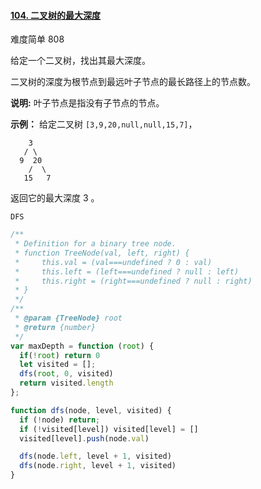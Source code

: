 #### [104. 二叉树的最大深度](https://leetcode-cn.com/problems/maximum-depth-of-binary-tree/)

难度简单 808

给定一个二叉树，找出其最大深度。

二叉树的深度为根节点到最远叶子节点的最长路径上的节点数。

**说明:** 叶子节点是指没有子节点的节点。

**示例：**
给定二叉树 `[3,9,20,null,null,15,7]`，

```
    3
   / \
  9  20
    /  \
   15   7
```

返回它的最大深度 3 。

`DFS`
```js
/**
 * Definition for a binary tree node.
 * function TreeNode(val, left, right) {
 *     this.val = (val===undefined ? 0 : val)
 *     this.left = (left===undefined ? null : left)
 *     this.right = (right===undefined ? null : right)
 * }
 */
/**
 * @param {TreeNode} root
 * @return {number}
 */
var maxDepth = function (root) {
  if(!root) return 0
  let visited = [];
  dfs(root, 0, visited)
  return visited.length
};

function dfs(node, level, visited) {
  if (!node) return;
  if (!visited[level]) visited[level] = []
  visited[level].push(node.val)

  dfs(node.left, level + 1, visited)
  dfs(node.right, level + 1, visited)
}
```
